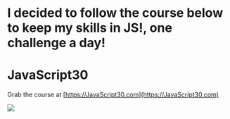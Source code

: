 ﻿# I decided to follow the course below to keep my skills in JS!, one challenge a day!

# JavaScript30

Grab the course at [https://JavaScript30.com](https://JavaScript30.com)

![](https://javascript30.com/images/JS3-social-share.png)


